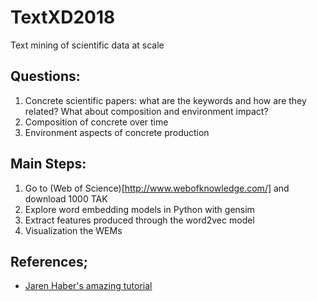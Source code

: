 # TextXD2018
Text mining of scientific data at scale

## Questions: 
1. Concrete scientific papers: what are the keywords and how are they related? What about composition and environment impact?
2. Composition of concrete over time
3. Environment aspects of concrete production

## Main Steps:
1. Go to (Web of Science)[http://www.webofknowledge.com/] and download 1000 TAK
2. Explore word embedding models in Python with gensim 
3. Extract features produced through the word2vec model
4. Visualization the WEMs

## References;
- [Jaren Haber's amazing tutorial](https://github.com/TextXD/charters4textxd2018)
